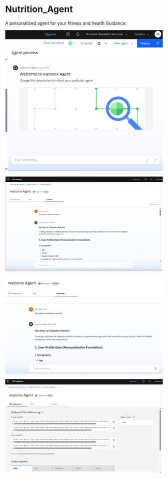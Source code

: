 # Nutrition_Agent
A personalized agent for your fitness and health Guidance.

![Agent](https://github.com/ARNESHA-1/Nutrition_Agent/blob/main/watsonx.png)

![Agent](https://github.com/ARNESHA-1/Nutrition_Agent/blob/main/agent_preview.png)

![Deployment](https://github.com/ARNESHA-1/Nutrition_Agent/blob/main/Screenshot%202025-08-04%20141919.png)

![Agent](https://github.com/ARNESHA-1/Nutrition_Agent/blob/main/Screenshot%202025-08-04%20141840.png)
